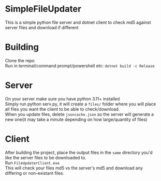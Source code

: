 # SimpleFileUpdater
 This is a simple python file server and dotnet client to check md5 against server files and download if different

# Building
Clone the repo  
Run in terminal/command prompt/powershell etc: `dotnet build -c Release`  

# Server
On your server make sure you have python 3.11+ installed  
Simply run python serv.py, it will create a `files/` folder where you will place all files you want the client to be able to check/download.  
When you update files, delete `jsoncache.json` so the server will generate a new one(it may take a minute depending on how large/quantity of files)  

# Client
After building the project, place the output files in the `same` directory you'd like the server files to be downloaded to.  
Run `FileUpdaterClient.exe`  
This will check your files md5 vs the server's md5 and download any differing or non-existant files.  

